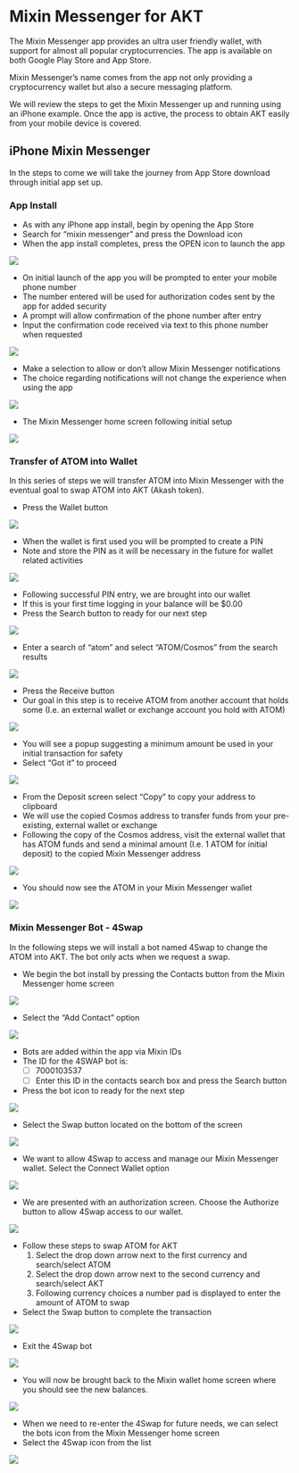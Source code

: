 # Mixin Messenger for AKT

The Mixin Messenger app provides an ultra user friendly wallet, with support for almost all popular cryptocurrencies. The app is available on both Google Play Store and App Store.

Mixin Messenger’s name comes from the app not only providing a cryptocurrency wallet but also a secure messaging platform.

We will review the steps to get the Mixin Messenger up and running using an iPhone example. Once the app is active, the process to obtain AKT easily from your mobile device is covered.

## iPhone Mixin Messenger

In the steps to come we will take the journey from App Store download through initial app set up.

### App Install

* As with any iPhone app install, begin by opening the App Store
* Search for “mixin messenger” and press the Download icon
* When the app install completes, press the OPEN icon to launch the app

![](<../.gitbook/assets/mixinInstallAndLaunch (1).png>)

* On initial launch of the app you will be prompted to enter your mobile phone number
* The number entered will be used for authorization codes sent by the app for added security
* A prompt will allow confirmation of the phone number after entry
* Input the confirmation code received via text to this phone number when requested

![](../.gitbook/assets/phoneNumberEntry.png)

* Make a selection to allow or don’t allow Mixin Messenger notifications
* The choice regarding notifications will not change the experience when using the app

![](<../.gitbook/assets/notificationConfirm (1).png>)

* The Mixin Messenger home screen following initial setup

![](<../.gitbook/assets/mixinInitialScreen (1).png>)

### Transfer of ATOM into Wallet

In this series of steps we will transfer ATOM into Mixin Messenger with the eventual goal to swap ATOM into AKT (Akash token).

* Press the Wallet button

![](<../.gitbook/assets/accessWallet (1).png>)

* When the wallet is first used you will be prompted to create a PIN
* Note and store the PIN as it will be necessary in the future for wallet related activities

![](<../.gitbook/assets/createPIN (1).png>)

* Following successful PIN entry, we are brought into our wallet
* If this is your first time logging in your balance will be $0.00
* Press the Search button to ready for our next step

![](../.gitbook/assets/initialWalletView.png)

* Enter a search of “atom” and select “ATOM/Cosmos” from the search results

![](<../.gitbook/assets/searchATOM (1).png>)

* Press the Receive button
* Our goal in this step is to receive ATOM from another account that holds some (I.e. an external wallet or exchange account you hold with ATOM)

![](<../.gitbook/assets/receiveATOM (1).png>)

* You will see a popup suggesting a minimum amount be used in your initial transaction for safety
* Select “Got it” to proceed

![](../.gitbook/assets/atomDeposit1.png)

* From the Deposit screen select “Copy” to copy your address to clipboard
* We will use the copied Cosmos address to transfer funds from your pre-existing, external wallet or exchange
* Following the copy of the Cosmos address, visit the external wallet that has ATOM funds and send a minimal amount (I.e. 1 ATOM for initial deposit) to the copied Mixin Messenger address

![](../.gitbook/assets/atomDeposit2.png)

* You should now see the ATOM in your Mixin Messenger wallet

![](../.gitbook/assets/atomDepositComplete.png)

### Mixin Messenger Bot - 4Swap

In the following steps we will install a bot named 4Swap to change the ATOM into AKT. The bot only acts when we request a swap.

* We begin the bot install by pressing the Contacts button from the Mixin Messenger home screen

![](<../.gitbook/assets/contactsInitial (1).png>)

* Select the “Add Contact” option

![](<../.gitbook/assets/contactsAdd (1).png>)

* Bots are added within the app via Mixin IDs
* The ID for the 4SWAP bot is:
  * [ ] 7000103537
  * [ ] Enter this ID in the contacts search box and press the Search button
* Press the bot icon to ready for the next step

![](../.gitbook/assets/search4Swap.png)

* Select the Swap button located on the bottom of the screen

![](<../.gitbook/assets/navigateToSwap (1).png>)

* We want to allow 4Swap to access and manage our Mixin Messenger wallet. Select the Connect Wallet option

![](<../.gitbook/assets/walletButton (1).png>)

* We are presented with an authorization screen. Choose the Authorize button to allow 4Swap access to our wallet.

![](<../.gitbook/assets/authorizeWallet (1).png>)

* Follow these steps to swap ATOM for AKT
  1. Select the drop down arrow next to the first currency and search/select ATOM
  2. Select the drop down arrow next to the second currency and search/select AKT
  3. Following currency choices a number pad is displayed to enter the amount of ATOM to swap
* Select the Swap button to complete the transaction

![](../.gitbook/assets/specifySwapDetails.png)

* Exit the 4Swap bot

![](<../.gitbook/assets/fourSwapExitScreen (1).png>)

* You will now be brought back to the Mixin wallet home screen where you should see the new balances.

![](<../.gitbook/assets/aktBalanceUpdated (1).png>)

* When we need to re-enter the 4Swap for future needs, we can select the bots icon from the Mixin Messenger home screen
* Select the 4Swap icon from the list

![](../.gitbook/assets/reenterBot.png)
